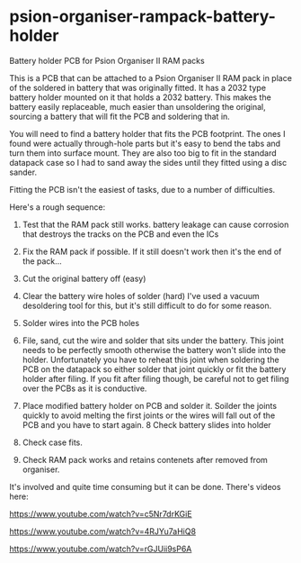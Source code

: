 # psion-organiser-rampack-battery-holder
Battery holder PCB for Psion Organiser II RAM packs

This is a PCB that can be attached to a Psion Organiser II RAM pack in place of the soldered in battery that was originally fitted. It has a 2032 type battery holder mounted on it that holds a 2032 battery. This makes the battery easily replaceable, much easier than unsoldering the original, sourcing a battery that will fit the PCB and soldering that in.

You will need to find a battery holder that fits the PCB footprint. The ones I found were actually through-hole parts but it's easy to bend the tabs and turn them into surface mount. They are also too big to fit in the standard datapack case so I had to sand away the sides until they fitted using a disc sander.

Fitting the PCB isn't the easiest of tasks, due to a number of difficulties.

Here's a rough sequence:

1. Test that the RAM pack still works. battery leakage can cause corrosion that destroys the tracks on the PCB and even the ICs
2. Fix the RAM pack if possible. If it still doesn't work then it's the end of the pack...

3. Cut the original battery off    (easy)
4. Clear the battery wire holes of solder (hard)
   I've used a vacuum desoldering tool for this, but it's still difficult to do for some reason.
5. Solder wires into the PCB holes
6. File, sand, cut the wire and solder that sits under the battery. This joint needs to be perfectly smooth otherwise the battery won't slide into the holder. Unfortunately you have to reheat this joint when soldering the PCB on the datapack so either solder that joint quickly or fit the battery holder after filing. If you fit after filing though, be careful not to get filing over the PCBs as it is conductive.
7. Place modified battery holder on PCB and solder it. Soilder the joints quickly to avoid melting the first joints or the wires will fall out of the PCB and you have to start again.
8 Check battery slides into holder
9. Check case fits.
10. Check RAM pack works and retains contenets after removed from organiser.

It's involved and quite time consuming but it can be done. There's videos here:

https://www.youtube.com/watch?v=c5Nr7drKGiE

https://www.youtube.com/watch?v=4RJYu7aHiQ8

https://www.youtube.com/watch?v=rGJUii9sP6A

